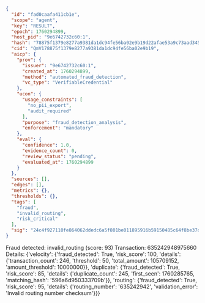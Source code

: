 ```json
{
  "id": "fad0caafa411cb1e",
  "scope": "agent",
  "key": "RESULT",
  "epoch": 1760294899,
  "host_pid": "9e6742732c60:1",
  "hash": "78875f1379e8277a9381da1dc94fe56ba02e9b19d22afae53a9c73aad34586ad",
  "cid": "QmV178875f1379e8277a9381da1dc94fe56ba02e9b19",
  "aicp": {
    "prov": {
      "issuer": "9e6742732c60:1",
      "created_at": 1760294899,
      "method": "automated_fraud_detection",
      "vc_type": "VerifiableCredential"
    },
    "ucon": {
      "usage_constraints": [
        "no_pii_export",
        "audit_required"
      ],
      "purpose": "fraud_detection_analysis",
      "enforcement": "mandatory"
    },
    "eval": {
      "confidence": 1.0,
      "evidence_count": 0,
      "review_status": "pending",
      "evaluated_at": 1760294899
    }
  },
  "sources": [],
  "edges": [],
  "metrics": {},
  "thresholds": {},
  "tags": [
    "fraud",
    "invalid_routing",
    "risk_critical"
  ],
  "sig": "24c4f927110fe864062ddedc6a5f801be011895916b59150485c64f8be37d40c"
}
```

Fraud detected: invalid_routing (score: 93)
Transaction: 635242948975660
Details: {'velocity': {'fraud_detected': True, 'risk_score': 100, 'details': {'transaction_count': 246, 'threshold': 50, 'total_amount': 105709152, 'amount_threshold': 10000000}}, 'duplicate': {'fraud_detected': True, 'risk_score': 85, 'details': {'duplicate_count': 245, 'first_seen': 1760285765, 'matching_hash': '596a6d950333709b'}}, 'routing': {'fraud_detected': True, 'risk_score': 95, 'details': {'routing_number': '635242942', 'validation_error': 'Invalid routing number checksum'}}}
